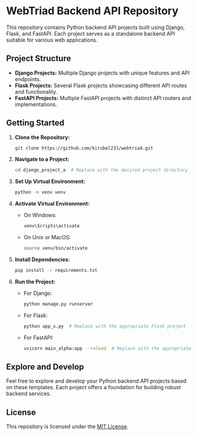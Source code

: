 # WebTriad Backend API Repository

This repository contains Python backend API projects built using Django, Flask, and FastAPI. Each project serves as a standalone backend API suitable for various web applications.

## Project Structure

- **Django Projects:** Multiple Django projects with unique features and API endpoints.
- **Flask Projects:** Several Flask projects showcasing different API routes and functionality.
- **FastAPI Projects:** Multiple FastAPI projects with distinct API routers and implementations.

## Getting Started

1. **Clone the Repository:**
    ```bash
    git clone https://github.com/kirubel23J/webtriad.git
    ```

2. **Navigate to a Project:**
    ```bash
    cd django_project_a  # Replace with the desired project directory
    ```

3. **Set Up Virtual Environment:**
    ```bash
    python -m venv venv
    ```

4. **Activate Virtual Environment:**
    - On Windows:
        ```bash
        venv\Scripts\activate
        ```
    - On Unix or MacOS:
        ```bash
        source venv/bin/activate
        ```

5. **Install Dependencies:**
    ```bash
    pip install -r requirements.txt
    ```

6. **Run the Project:**
    - For Django:
        ```bash
        python manage.py runserver
        ```
    - For Flask:
        ```bash
        python app_x.py  # Replace with the appropriate Flask project
        ```
    - For FastAPI:
        ```bash
        uvicorn main_alpha:app --reload  # Replace with the appropriate FastAPI project
        ```

## Explore and Develop

Feel free to explore and develop your Python backend API projects based on these templates. Each project offers a foundation for building robust backend services.

## License

This repository is licensed under the [MIT License](LICENSE).

